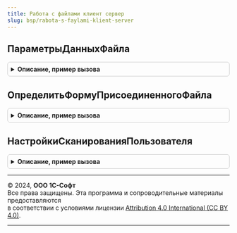 ```yaml
---
title: Работа с файлами клиент сервер
slug: bsp/rabota-s-faylami-klient-server
---
```



## ПараметрыДанныхФайла
<details style="margin: 1em 0; padding: 0.5em; border: 1px solid #ccc; border-radius: 6px;">

<summary style="font-weight: bold; cursor: pointer;">Описание, пример вызова</summary>

```bsl

// Инициализирует структуру параметров для получения данных файла. См. РаботаСФайлами.ДанныеФайла.
//
// Возвращаемое значение:
//  Структура:
//    * ИдентификаторФормы             - УникальныйИдентификатор - уникальный идентификатор формы, во временное хранилище
//                                     которой надо поместить файл и вернуть адрес в свойстве СсылкаНаДвоичныеДанныеФайла.
//                                     Значение по умолчанию - Неопределено.
//    * ПолучатьСсылкуНаДвоичныеДанные - Булево - если передать Ложь, то ссылка на двоичные данные в СсылкаНаДвоичныеДанныеФайла
//                                     не будет получена, что существенно ускорит выполнение для больших двоичных данных.
//                                     Значение по умолчанию - Истина.
//    * ДляРедактирования              - Булево - если указать Истина, то файл будет захвачен для редактирования.
//                                     Значение по умолчанию - Ложь.
//    * ВызыватьИсключение             - Булево - если указать Ложь, то функция в исключительных ситуациях не будет вызывать
//                                     исключений и вернет Неопределено. Значение по умолчанию - Истина.
//
Функция ПараметрыДанныхФайла() Экспорт
```

Пример вызова
```bsl
Результат = РаботаСФайламиКлиентСервер.ПараметрыДанныхФайла() 
```
</details>

## ОпределитьФормуПрисоединенногоФайла
<details style="margin: 1em 0; padding: 0.5em; border: 1px solid #ccc; border-radius: 6px;">

<summary style="font-weight: bold; cursor: pointer;">Описание, пример вызова</summary>

```bsl

// Обработчик подписки на событие ОбработкаПолученияФормы для переопределения формы файла.
//
// Параметры:
//  Источник                 - СправочникМенеджер - менеджер справочника с именем "*ПрисоединенныеФайлы".
//  ВидФормы                 - Строка - имя стандартной формы.
//  Параметры                - Структура - параметры формы.
//  ВыбраннаяФорма           - Строка - имя или объект метаданных открываемой формы.
//  ДополнительнаяИнформация - Структура - дополнительная информация открытия формы.
//  СтандартнаяОбработка     - Булево - признак выполнения стандартной (системной) обработки события.
//
Процедура ОпределитьФормуПрисоединенногоФайла(Источник, ВидФормы, Параметры, Экспорт
```

Пример вызова
```bsl
РаботаСФайламиКлиентСервер.ОпределитьФормуПрисоединенногоФайла(Источник, ВидФормы, Параметры, );
```
</details>

## НастройкиСканированияПользователя
<details style="margin: 1em 0; padding: 0.5em; border: 1px solid #ccc; border-radius: 6px;">

<summary style="font-weight: bold; cursor: pointer;">Описание, пример вызова</summary>

```bsl

// Возвращает настройки сканирования пользователя.
//
// Возвращаемое значение:
//  Структура:
//   * ПоказыватьДиалогСканера - Булево
//   * ИмяУстройства - Строка - НаименованиеСканера
//   * ФорматСканированногоИзображения - ПеречислениеСсылка.ФорматыСканированногоИзображения
//   * СохранятьВPDF - Булево
//   * ФорматХраненияМногостраничный - ПеречислениеСсылка.ФорматыХраненияМногостраничныхФайлов
//   * Разрешение - ПеречислениеСсылка.РазрешенияСканированногоИзображения
//   * Цветность - ПеречислениеСсылка.ЦветностиИзображения
//   * Поворот - ПеречислениеСсылка.СпособыПоворотаИзображения
//   * РазмерБумаги - ПеречислениеСсылка.РазмерыБумаги
//   * ДвустороннееСканирование - Булево
//   * АвтоматическаяПодачаДокументов - Булево
//   * ИспользоватьImageMagickДляПреобразованияВPDF - Булево
//   * КачествоJPG - Число
//   * СжатиеTIFF - ПеречислениеСсылка.ВариантыСжатияTIFF
//   * ПутьКПрограммеКонвертации - Строка
//
Функция НастройкиСканированияПользователя() Экспорт
```

Пример вызова
```bsl
Результат = РаботаСФайламиКлиентСервер.НастройкиСканированияПользователя() 
```
</details>

---

© 2024, **ООО 1С-Софт**  
Все права защищены. Эта программа и сопроводительные материалы предоставляются  
в соответствии с условиями лицензии [Attribution 4.0 International (CC BY 4.0)](https://creativecommons.org/licenses/by/4.0/legalcode).

---
